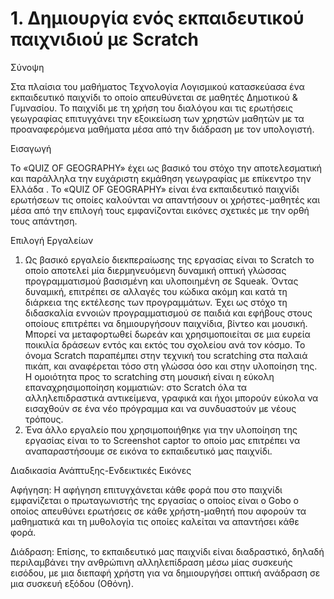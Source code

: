 <h1>1. Δημιουργία ενός εκπαιδευτικού παιχνιδιού με Scratch</h1>

 Σύνοψη

Στα πλαίσια του μαθήματος Τεχνολογία Λογισμικού κατασκεύασα ένα εκπαιδευτικό παιχνίδι το οποίο απευθύνεται σε μαθητές  Δημοτικού & Γυμνασίου. Το παιχνίδι με τη χρήση του διαλόγου και τις ερωτήσεις γεωγραφίας επιτυγχάνει την εξοικείωση των χρηστών μαθητών   με τα προαναφερόμενα μαθήματα μέσα από την διάδραση με τον υπολογιστή. 

Εισαγωγή

Το «QUIZ OF GEOGRAPHY» έχει ως βασικό του στόχο την αποτελεσματική και παράλληλα την ευχάριστη εκμάθηση γεωγραφίας με επίκεντρο την Ελλάδα . Το «QUIZ OF GEOGRAPHY» είναι ένα εκπαιδευτικό παιχνίδι ερωτήσεων τις οποίες καλούνται να απαντήσουν οι χρήστες-μαθητές και μέσα από την επιλογή τους εμφανίζονται εικόνες σχετικές με την ορθή τους απάντηση.

Επιλογή Εργαλείων 

1.	Ως βασικό εργαλείο διεκπεραίωσης της εργασίας είναι το Scratch το οποίο αποτελεί μία  διερμηνευόμενη δυναμική οπτική γλώσσας προγραμματισμού  βασισμένη και υλοποιημένη σε Squeak. Όντας δυναμική, επιτρέπει σε αλλαγές του κώδικα ακόμη και κατά τη διάρκεια της εκτέλεσης των προγραμμάτων. Έχει ως στόχο τη διδασκαλία εννοιών προγραμματισμού σε παιδιά και εφήβους στους οποίους επιτρέπει να δημιουργήσουν παιχνίδια, βίντεο και μουσική. Μπορεί να μεταφορτωθεί δωρεάν και χρησιμοποιείται σε μια ευρεία ποικιλία δράσεων εντός και εκτός του σχολείου ανά τον κόσμο. Το όνομα Scratch παραπέμπει στην τεχνική του scratching στα παλαιά πικάπ, και αναφέρεται τόσο στη γλώσσα όσο και στην υλοποίηση της. Η ομοιότητα προς το scratching στη μουσική είναι η εύκολη επαναχρησιμοποίηση κομματιών: στο Scratch όλα τα αλληλεπιδραστικά αντικείμενα, γραφικά και ήχοι μπορούν εύκολα να εισαχθούν σε ένα νέο πρόγραμμα και να συνδυαστούν με νέους τρόπους. 
2.	Ένα άλλο εργαλείο που χρησιμοποιήθηκε για την υλοποίηση της εργασίας είναι το το Screenshot captor το οποίο μας επιτρέπει να αναπαραστήσουμε σε εικόνα το εκπαιδευτικό μας παιχνίδι. 

Διαδικασία Ανάπτυξης-Ενδεικτικές Εικόνες

Αφήγηση: Η αφήγηση επιτυγχάνεται κάθε φορά που στο παιχνίδι εμφανίζεται ο πρωταγωνιστής της εργασίας ο οποίος είναι ο Gobo ο οποίος απευθύνει ερωτήσεις σε κάθε χρήστη-μαθητή που αφορούν τα μαθηματικά και τη μυθολογία τις οποίες καλείται να απαντήσει κάθε φορά.

Διάδραση: Επίσης, το εκπαιδευτικό μας παιχνίδι είναι διαδραστικό,  δηλαδή περιλαμβάνει την ανθρώπινη αλληλεπίδραση μέσω μίας συσκευής εισόδου, με μια διεπαφή χρήστη για να δημιουργήσει οπτική ανάδραση σε μια συσκευή εξόδου (Οθόνη).

